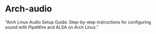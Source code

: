 # Arch-audio
"Arch Linux Audio Setup Guide: Step-by-step instructions for configuring sound with PipeWire and ALSA on Arch Linux."
